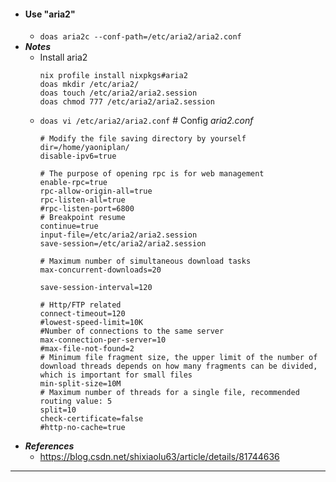 - #### Use "aria2"
    - `doas aria2c --conf-path=/etc/aria2/aria2.conf`
- ***Notes***
    - Install aria2
      ```
      nix profile install nixpkgs#aria2
      doas mkdir /etc/aria2/
      doas touch /etc/aria2/aria2.session
      doas chmod 777 /etc/aria2/aria2.session
      ```
    - `doas vi /etc/aria2/aria2.conf` # Config *aria2.conf*
      ```
      # Modify the file saving directory by yourself
      dir=/home/yaoniplan/
      disable-ipv6=true
       
      # The purpose of opening rpc is for web management
      enable-rpc=true
      rpc-allow-origin-all=true
      rpc-listen-all=true
      #rpc-listen-port=6800
      # Breakpoint resume
      continue=true
      input-file=/etc/aria2/aria2.session
      save-session=/etc/aria2/aria2.session
       
      # Maximum number of simultaneous download tasks
      max-concurrent-downloads=20
       
      save-session-interval=120
       
      # Http/FTP related
      connect-timeout=120
      #lowest-speed-limit=10K
      #Number of connections to the same server
      max-connection-per-server=10
      #max-file-not-found=2
      # Minimum file fragment size, the upper limit of the number of download threads depends on how many fragments can be divided, which is important for small files
      min-split-size=10M
      # Maximum number of threads for a single file, recommended routing value: 5
      split=10
      check-certificate=false
      #http-no-cache=true
      ```
- ***References***
    - https://blog.csdn.net/shixiaolu63/article/details/81744636
- ---
